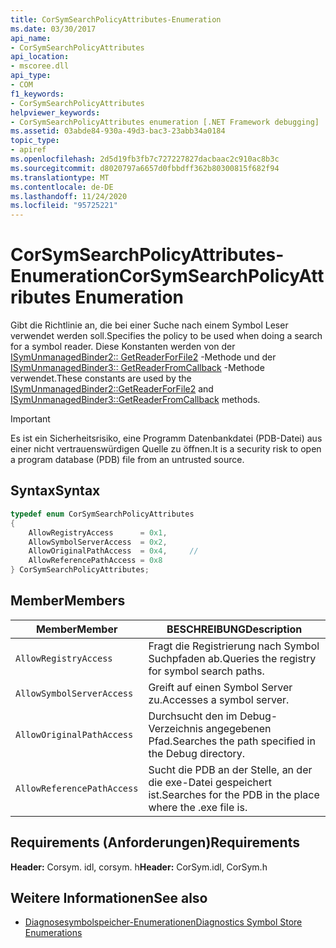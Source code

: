 ```yaml
---
title: CorSymSearchPolicyAttributes-Enumeration
ms.date: 03/30/2017
api_name:
- CorSymSearchPolicyAttributes
api_location:
- mscoree.dll
api_type:
- COM
f1_keywords:
- CorSymSearchPolicyAttributes
helpviewer_keywords:
- CorSymSearchPolicyAttributes enumeration [.NET Framework debugging]
ms.assetid: 03abde84-930a-49d3-bac3-23abb34a0184
topic_type:
- apiref
ms.openlocfilehash: 2d5d19fb3fb7c727227827dacbaac2c910ac8b3c
ms.sourcegitcommit: d8020797a6657d0fbbdff362b80300815f682f94
ms.translationtype: MT
ms.contentlocale: de-DE
ms.lasthandoff: 11/24/2020
ms.locfileid: "95725221"
---
```

# <a name="corsymsearchpolicyattributes-enumeration"></a><span data-ttu-id="92bad-102">CorSymSearchPolicyAttributes-Enumeration</span><span class="sxs-lookup"><span data-stu-id="92bad-102">CorSymSearchPolicyAttributes Enumeration</span></span>

<span data-ttu-id="92bad-103">Gibt die Richtlinie an, die bei einer Suche nach einem Symbol Leser verwendet werden soll.</span><span class="sxs-lookup"><span data-stu-id="92bad-103">Specifies the policy to be used when doing a search for a symbol reader.</span></span> <span data-ttu-id="92bad-104">Diese Konstanten werden von der [ISymUnmanagedBinder2:: GetReaderForFile2](isymunmanagedbinder2-getreaderforfile2-method.md) -Methode und der [ISymUnmanagedBinder3:: GetReaderFromCallback](isymunmanagedbinder3-getreaderfromcallback-method.md) -Methode verwendet.</span><span class="sxs-lookup"><span data-stu-id="92bad-104">These constants are used by the [ISymUnmanagedBinder2::GetReaderForFile2](isymunmanagedbinder2-getreaderforfile2-method.md) and [ISymUnmanagedBinder3::GetReaderFromCallback](isymunmanagedbinder3-getreaderfromcallback-method.md) methods.</span></span>  
  
> [!IMPORTANT]
> <span data-ttu-id="92bad-105">Es ist ein Sicherheitsrisiko, eine Programm Datenbankdatei (PDB-Datei) aus einer nicht vertrauenswürdigen Quelle zu öffnen.</span><span class="sxs-lookup"><span data-stu-id="92bad-105">It is a security risk to open a program database (PDB) file from an untrusted source.</span></span>  
  
## <a name="syntax"></a><span data-ttu-id="92bad-106">Syntax</span><span class="sxs-lookup"><span data-stu-id="92bad-106">Syntax</span></span>  
  
```cpp  
typedef enum CorSymSearchPolicyAttributes  
{  
    AllowRegistryAccess      = 0x1,
    AllowSymbolServerAccess  = 0x2,  
    AllowOriginalPathAccess  = 0x4,     //
    AllowReferencePathAccess = 0x8  
} CorSymSearchPolicyAttributes;  
```  
  
## <a name="members"></a><span data-ttu-id="92bad-107">Member</span><span class="sxs-lookup"><span data-stu-id="92bad-107">Members</span></span>  
  
|<span data-ttu-id="92bad-108">Member</span><span class="sxs-lookup"><span data-stu-id="92bad-108">Member</span></span>|<span data-ttu-id="92bad-109">BESCHREIBUNG</span><span class="sxs-lookup"><span data-stu-id="92bad-109">Description</span></span>|  
|------------|-----------------|  
|`AllowRegistryAccess`|<span data-ttu-id="92bad-110">Fragt die Registrierung nach Symbol Suchpfaden ab.</span><span class="sxs-lookup"><span data-stu-id="92bad-110">Queries the registry for symbol search paths.</span></span>|  
|`AllowSymbolServerAccess`|<span data-ttu-id="92bad-111">Greift auf einen Symbol Server zu.</span><span class="sxs-lookup"><span data-stu-id="92bad-111">Accesses a symbol server.</span></span>|  
|`AllowOriginalPathAccess`|<span data-ttu-id="92bad-112">Durchsucht den im Debug-Verzeichnis angegebenen Pfad.</span><span class="sxs-lookup"><span data-stu-id="92bad-112">Searches the path specified in the Debug directory.</span></span>|  
|`AllowReferencePathAccess`|<span data-ttu-id="92bad-113">Sucht die PDB an der Stelle, an der die exe-Datei gespeichert ist.</span><span class="sxs-lookup"><span data-stu-id="92bad-113">Searches for the PDB in the place where the .exe file is.</span></span>|  
  
## <a name="requirements"></a><span data-ttu-id="92bad-114">Requirements (Anforderungen)</span><span class="sxs-lookup"><span data-stu-id="92bad-114">Requirements</span></span>  

 <span data-ttu-id="92bad-115">**Header:** Corsym. idl, corsym. h</span><span class="sxs-lookup"><span data-stu-id="92bad-115">**Header:** CorSym.idl, CorSym.h</span></span>  
  
## <a name="see-also"></a><span data-ttu-id="92bad-116">Weitere Informationen</span><span class="sxs-lookup"><span data-stu-id="92bad-116">See also</span></span>

- [<span data-ttu-id="92bad-117">Diagnosesymbolspeicher-Enumerationen</span><span class="sxs-lookup"><span data-stu-id="92bad-117">Diagnostics Symbol Store Enumerations</span></span>](diagnostics-symbol-store-enumerations.md)

